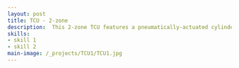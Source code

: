 ```yaml
---
layout: post
title: TCU - 2-zone
description:  This 2-zone TCU features a pneumatically-actuated cylinder coupled to a thermal head that interfaces directly with the customer's semiconductor device. The thermal head integrates thermoelectric coolers (TECs) for active temperature control, supporting an operating range from 0°C to 120°C. An outer, polycarbonate housing surrounds the thermal head, acting as a purge chamber where dry air is introduced to prevent condensation during low-temperature testing. The inner CPU zone is passively cooled via a recirculating water chiller while the outer I/O zone is thermally controlled by four TECs and is driven by an external PID controller with the help of RTDs.
skills: 
- skill 1
- skill 2
main-image: /_projects/TCU1/TCU1.jpg
---
```

